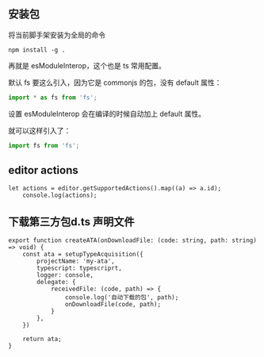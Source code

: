 ## 安装包

将当前脚手架安装为全局的命令

```
npm install -g .
```


再就是 esModuleInterop，这个也是 ts 常用配置。

默认 fs 要这么引入，因为它是 commonjs 的包，没有 default 属性：

```javascript
import * as fs from 'fs';
```
设置 esModuleInterop 会在编译的时候自动加上 default 属性。

就可以这样引入了：

```javascript
import fs from 'fs';
```

## editor actions

```
let actions = editor.getSupportedActions().map((a) => a.id);
    console.log(actions);
```


## 下载第三方包d.ts 声明文件

```
export function createATA(onDownloadFile: (code: string, path: string) => void) {
    const ata = setupTypeAcquisition({
        projectName: 'my-ata',
        typescript: typescriprt,
        logger: console,
        delegate: {
            receivedFile: (code, path) => {
                console.log('自动下载的包', path);
                onDownloadFile(code, path);
            }
        },
    })

    return ata;
}
```